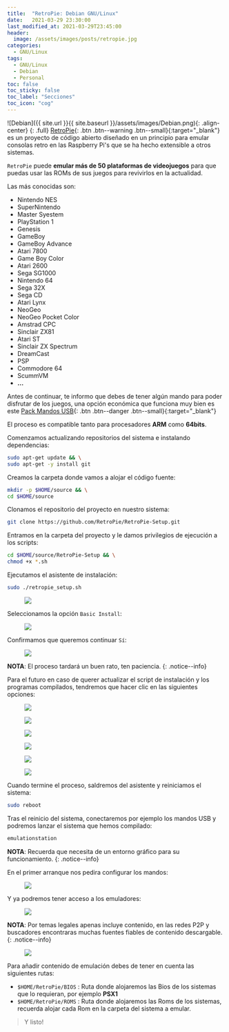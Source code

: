 ```yaml
---
title:  "RetroPie: Debian GNU/Linux"
date:   2021-03-29 23:30:00
last_modified_at: 2021-03-29T23:45:00
header:
  image: /assets/images/posts/retropie.jpg
categories:
  - GNU/Linux
tags:
  - GNU/Linux
  - Debian
  - Personal
toc: false
toc_sticky: false
toc_label: "Secciones"
toc_icon: "cog"
---
```


![Debian]({{ site.url }}{{ site.baseurl }}/assets/images/Debian.png){: .align-center}
{: .full}
[RetroPie](https://retropie.org.uk/){: .btn .btn--warning .btn--small}{:target="_blank"} es un proyecto de código abierto diseñado en un principio para emular consolas retro en las Raspberry Pi's que se ha hecho extensible a otros sistemas.

`RetroPie` puede **emular más de 50 plataformas de videojuegos** para que puedas usar las ROMs de sus juegos para revivirlos en la actualidad. 

Las más conocidas son:
 * Nintendo NES
 * SuperNintendo
 * Master Syestem
 * PlayStation 1
 * Genesis
 * GameBoy
 * GameBoy Advance
 * Atari 7800
 * Game Boy Color
 * Atari 2600
 * Sega SG1000
 * Nintendo 64
 * Sega 32X
 * Sega CD
 * Atari Lynx
 * NeoGeo
 * NeoGeo Pocket Color
 * Amstrad CPC
 * Sinclair ZX81
 * Atari ST
 * Sinclair ZX Spectrum
 * DreamCast
 * PSP
 * Commodore 64
 * ScummVM
 * **…**

Antes de continuar, te informo que debes de tener algún mando para poder disfrutar de los juegos, una opción económica que funciona muy bien es este [Pack Mandos USB](https://www.amazon.es/dp/B00PL271Y0){: .btn .btn--danger .btn--small}{:target="_blank"}

El proceso es compatible tanto para procesadores **ARM** como **64bits**.

Comenzamos actualizando repositorios del sistema e instalando dependencias:

```bash
sudo apt-get update && \
sudo apt-get -y install git
```

Creamos la carpeta donde vamos a alojar el código fuente:

```bash
mkdir -p $HOME/source && \
cd $HOME/source
```

Clonamos el repositorio del proyecto en nuestro sistema:

```bash
git clone https://github.com/RetroPie/RetroPie-Setup.git
```

Entramos en la carpeta del proyecto y le damos privilegios de ejecución a los scripts:

```bash
cd $HOME/source/RetroPie-Setup && \
chmod +x *.sh
```

Ejecutamos el asistente de instalación:

```bash
sudo ./retropie_setup.sh
```

<figure>
    <a href="/assets/images/posts/retropie1.png"><img src="/assets/images/posts/retropie1.png"></a>
</figure>

Seleccionamos la opción `Basic Install`:

<figure>
    <a href="/assets/images/posts/retropie2.png"><img src="/assets/images/posts/retropie2.png"></a>
</figure>

Confirmamos que queremos continuar `Sí`:

<figure>
    <a href="/assets/images/posts/retropie3.png"><img src="/assets/images/posts/retropie3.png"></a>
</figure>

**NOTA**: El proceso tardará un buen rato, ten paciencia.
{: .notice--info}

Para el futuro en caso de querer actualizar el script de instalación y los programas compilados, tendremos que hacer clic en las siguientes opciones:

<figure>
    <a href="/assets/images/posts/retropie4.png"><img src="/assets/images/posts/retropie4.png"></a>
</figure>

<figure>
    <a href="/assets/images/posts/retropie5.png"><img src="/assets/images/posts/retropie5.png"></a>
</figure>

<figure>
    <a href="/assets/images/posts/retropie6.png"><img src="/assets/images/posts/retropie6.png"></a>
</figure>

<figure>
    <a href="/assets/images/posts/retropie7.png"><img src="/assets/images/posts/retropie7.png"></a>
</figure>

<figure>
    <a href="/assets/images/posts/retropie8.png"><img src="/assets/images/posts/retropie8.png"></a>
</figure>

<figure>
    <a href="/assets/images/posts/retropie9.png"><img src="/assets/images/posts/retropie9.png"></a>
</figure>

Cuando termine el proceso, saldremos del asistente y reiniciamos el sistema:

```bash
sudo reboot
```

Tras el reinicio del sistema, conectaremos por ejemplo los mandos USB y podremos lanzar el sistema que hemos compilado:

```bash
emulationstation
```

**NOTA**: Recuerda que necesita de un entorno gráfico para su funcionamiento.
{: .notice--info}

En el primer arranque nos pedira configurar los mandos:

<figure>
    <a href="/assets/images/posts/retropieb1.png"><img src="/assets/images/posts/retropieb1.png"></a>
</figure>

Y ya podremos tener acceso a los emuladores:

<figure>
    <a href="/assets/images/posts/retropieb2.png"><img src="/assets/images/posts/retropieb2.png"></a>
</figure>

**NOTA**: Por temas legales apenas incluye contenido, en las redes P2P y buscadores encontraras muchas fuentes fiables de contenido descargable.
{: .notice--info}

<figure>
    <a href="/assets/images/posts/retropieb3.png"><img src="/assets/images/posts/retropieb3.png"></a>
</figure>

Para añadir contenido de emulación debes de tener en cuenta las siguientes rutas:
 * `$HOME/RetroPie/BIOS` : Ruta donde alojaremos las Bios de los sistemas que lo requieran, por ejemplo **PSX1**
 * `$HOME/RetroPie/ROMS` : Ruta donde alojaremos las Roms de los sistemas, recuerda alojar cada Rom en la carpeta del sistema a emular.

> Y listo!
